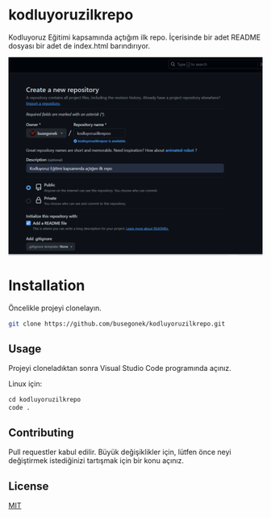 # kodluyoruzilkrepo
Kodluyoruz Eğitimi kapsamında açtığım ilk repo. İçerisinde bir adet README dosyası bir adet de index.html barındırıyor.

![github](figures/github.png)

# Installation
Öncelikle projeyi clonelayın.
```bash
git clone https://github.com/busegonek/kodluyoruzilkrepo.git
```

## Usage

Projeyi cloneladıktan sonra Visual Studio Code programında açınız.

Linux için:
```linux
cd kodluyoruzilkrepo
code .
```

## Contributing
Pull requestler kabul edilir. Büyük değişiklikler için, lütfen önce neyi değiştirmek istediğinizi tartışmak için bir konu açınız.


## License
[MIT](https://choosealicense.com/licenses/mit/)
